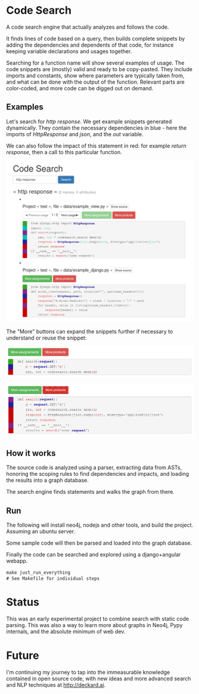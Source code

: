 # Code Search

A code search engine that actually analyzes and follows the code.

It finds lines of code based on a query, then builds complete snippets
by adding the dependencies and dependents of that code, for instance keeping
variable declarations and usages together.

Searching for a function name will show several examples of usage. The
code snippets are (mostly) valid and ready to be copy-pasted. They include imports and
constants, show where parameters are typically taken from, and what can be
done with the output of the function. Relevant parts are color-coded,
and more code can be digged out on demand.

## Examples

Let's search for *http response*. We get example snippets generated dynamically. They contain the necessary dependencies in blue - here the imports of *HttpResponse* and *json*, and the *out* variable.

We can also follow the impact of this statement in red: for example *return response*, then a call to this particular function.

![](pic/example_django.png?raw=true "Search Results")


The "More" buttons can expand the snippets further if necessary to understand or reuse the snippet:

![](pic/request_1.png?raw=true "Minimal Snippet")

![](pic/request_2.png?raw=true "Developed Snippet")

## How it works

The source code is analyzed using a parser, extracting data from ASTs, honoring the scoping rules to find dependencies and impacts, and loading the results into a graph database.

The search engine finds statements and walks the graph from there.

## Run

The following will install neo4j, nodejs and other tools, and build the project. Assuming an ubuntu server.

Some sample code will then be parsed and loaded into the graph database.

Finally the code can be searched and explored using a django+angular webapp.

    make just_run_everything
    # See Makefile for individual steps

# Status

This was an early experimental project to combine search with static code parsing.
This was also a way to learn more about graphs in Neo4j, Pypy internals, and the absolute minimum of web dev.

# Future

I'm continuing my journey to tap into the immeasurable knowledge contained in open source code, with new ideas and
more advanced search and NLP techniques at http://deckard.ai.
